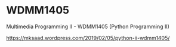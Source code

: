 # WDMM1405
Multimedia Programming II - WDMM1405 (Python Programming II)


https://mksaad.wordpress.com/2019/02/05/python-ii-wdmm1405/



